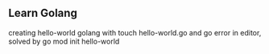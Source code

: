 ## Learn Golang

creating hello-world golang with touch hello-world.go and go error in editor, solved by go mod init hello-world